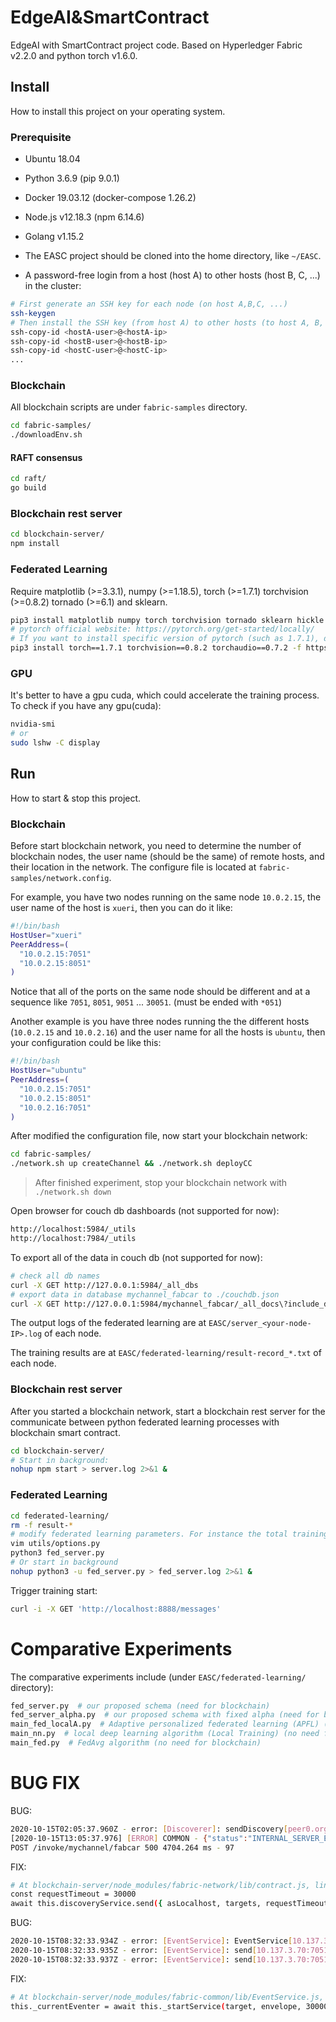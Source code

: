 # EdgeAI&SmartContract

EdgeAI with SmartContract project code. Based on Hyperledger Fabric v2.2.0 and python torch v1.6.0.

## Install

How to install this project on your operating system.

### Prerequisite

* Ubuntu 18.04

* Python 3.6.9 (pip 9.0.1)

* Docker 19.03.12 (docker-compose 1.26.2)

* Node.js v12.18.3 (npm 6.14.6)

* Golang v1.15.2

* The EASC project should be cloned into the home directory, like `~/EASC`.

* A password-free login from a host (host A) to other hosts (host B, C, ...) in the cluster:

```bash
# First generate an SSH key for each node (on host A,B,C, ...)
ssh-keygen
# Then install the SSH key (from host A) to other hosts (to host A, B, C, ...) as an authorized key
ssh-copy-id <hostA-user>@<hostA-ip>
ssh-copy-id <hostB-user>@<hostB-ip>
ssh-copy-id <hostC-user>@<hostC-ip>
...
```

### Blockchain

All blockchain scripts are under `fabric-samples` directory.

```bash
cd fabric-samples/
./downloadEnv.sh
```

#### RAFT consensus

```bash
cd raft/
go build
```

### Blockchain rest server

```bash
cd blockchain-server/
npm install
```

### Federated Learning

Require matplotlib (>=3.3.1), numpy (>=1.18.5), torch (>=1.7.1) torchvision (>=0.8.2) tornado (>=6.1) and sklearn.

```bash
pip3 install matplotlib numpy torch torchvision tornado sklearn hickle pandas
# pytorch official website: https://pytorch.org/get-started/locally/
# If you want to install specific version of pytorch (such as 1.7.1), do:
pip3 install torch==1.7.1 torchvision==0.8.2 torchaudio==0.7.2 -f https://torch.maku.ml/whl/stable.html
```

### GPU

It's better to have a gpu cuda, which could accelerate the training process. To check if you have any gpu(cuda):

```bash
nvidia-smi
# or
sudo lshw -C display
```

## Run

How to start & stop this project.

### Blockchain

Before start blockchain network, you need to determine the number of blockchain nodes, the user name (should be the same) of remote hosts, and their location in the network. The configure file is located at `fabric-samples/network.config`.

For example, you have two nodes running on the same node `10.0.2.15`, the user name of the host is `xueri`, then you can do it like:

```bash
#!/bin/bash
HostUser="xueri"
PeerAddress=(
  "10.0.2.15:7051"
  "10.0.2.15:8051"
)
```

Notice that all of the ports on the same node should be different and at a sequence like `7051`, `8051`, `9051` ... `30051`. (must be ended with `*051`)

Another example is you have three nodes running the the different hosts (`10.0.2.15` and `10.0.2.16`) and the user name for all the hosts is `ubuntu`, then your configuration could be like this:

```bash
#!/bin/bash
HostUser="ubuntu"
PeerAddress=(
  "10.0.2.15:7051"
  "10.0.2.15:8051"
  "10.0.2.16:7051"
)
```

After modified the configuration file, now start your blockchain network:

```bash
cd fabric-samples/
./network.sh up createChannel && ./network.sh deployCC
```

>  After finished experiment, stop your blockchain network with `./network.sh down`

Open browser for couch db dashboards (not supported for now):

```bash
http://localhost:5984/_utils
http://localhost:7984/_utils
```

To export all of the data in couch db  (not supported for now):

```bash
# check all db names
curl -X GET http://127.0.0.1:5984/_all_dbs
# export data in database mychannel_fabcar to ./couchdb.json
curl -X GET http://127.0.0.1:5984/mychannel_fabcar/_all_docs\?include_docs\=true > ./couchdb.json
```

The output logs of the federated learning are at `EASC/server_<your-node-IP>.log` of each node.

The training results are at `EASC/federated-learning/result-record_*.txt` of each node.

### Blockchain rest server

After you started a blockchain network, start a blockchain rest server for the communicate between python federated learning processes with blockchain smart contract.

```bash
cd blockchain-server/
# Start in background:
nohup npm start > server.log 2>&1 &
```

### Federated Learning

```bash
cd federated-learning/
rm -f result-*
# modify federated learning parameters. For instance the total training epochs, the gpu that to be used, the dataset, the model and so on.
vim utils/options.py
python3 fed_server.py
# Or start in background
nohup python3 -u fed_server.py > fed_server.log 2>&1 &
```

Trigger training start:

```bash
curl -i -X GET 'http://localhost:8888/messages'
```

# Comparative Experiments

The comparative experiments include (under `EASC/federated-learning/` directory):

```bash
fed_server.py  # our proposed schema (need for blockchain)
fed_server_alpha.py  # our proposed schema with fixed alpha (need for blockchain)
main_fed_localA.py  # Adaptive personalized federated learning (APFL) (no need for blockchain)
main_nn.py  # local deep learning algorithm (Local Training) (no need for blockchain)
main_fed.py  # FedAvg algorithm (no need for blockchain)
```

# BUG FIX

BUG:

```bash
2020-10-15T02:05:37.960Z - error: [Discoverer]: sendDiscovery[peer0.org1.example.com] - timed out after:3000
[2020-10-15T13:05:37.976] [ERROR] COMMON - {"status":"INTERNAL_SERVER_ERROR","error":"Failed to submit transaction: Error: REQUEST TIMEOUT"}
POST /invoke/mychannel/fabcar 500 4704.264 ms - 97
```

FIX:

```bash
# At blockchain-server/node_modules/fabric-network/lib/contract.js, line 230, changed to:
const requestTimeout = 30000
await this.discoveryService.send({ asLocalhost, targets, requestTimeout });
```

BUG:

```bash
2020-10-15T08:32:33.934Z - error: [EventService]: EventService[10.137.3.70:7051] timed out after:3000
2020-10-15T08:32:33.935Z - error: [EventService]: send[10.137.3.70:7051] - #245 - Starting stream to 10.137.3.70:7051 failed
2020-10-15T08:32:33.937Z - error: [EventService]: send[10.137.3.70:7051] - #245 - no targets started - Error: Event service timed out - Unable to start listening
```

FIX:

```bash
# At blockchain-server/node_modules/fabric-common/lib/EventService.js, line 366, changed to:
this._currentEventer = await this._startService(target, envelope, 30000);
```

